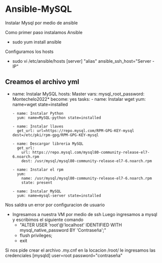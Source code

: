 # Ansible-MySQL
Instalar Mysql por medio de ansible

Como primer paso instalamos Ansible
- sudo yum install ansible

Configuramos los hosts
- sudo vi /etc/ansible/hosts
		[server]
		"alias" ansible_ssh_host="Server - IP"
		
Creamos el archivo yml 
---
- name: Instalar MySQL
  hosts: Master
  vars: 
    mysql_root_password: Montechelo2022*
  become: yes
  tasks:
      - name: Instalar wget
        yum: name=wget state=installed

      - name: Instalar Python
        yum: name=MySQL-python state=installed

      - name: Instalar llaves
        get_url: url=https://repo.mysql.com/RPM-GPG-KEY-mysql dest=/etc/pki/rpm-gpg/RPM-GPG-KEY-mysql

      - name: Descargar libreria MySQL
        get_url: 
          url: https://repo.mysql.com/mysql80-community-release-el7-6.noarch.rpm 
          dest: /usr/mysql/mysql80-community-release-el7-6.noarch.rpm

      - name: Instalar el rpm
        yum: 
          name: /usr/mysql/mysql80-community-release-el7-6.noarch.rpm 
          state: present

      - name: Instalar MySQL
        yum: name=mysql-server state=installed
				
Nos saldra un error por configuracion de usuario
- Ingresamos a nuestra VM por medio de ssh
	Luego ingresamos a mysql y escribimos el siguiente comando
	- "ALTER USER 'root'@'localhost' IDENTIFIED WITH mysql_native_password BY 'Contraseña';"
	- flush privileges;
	- exit

Si nos pide crear el archivo .my.cnf en la locacion /root/ le ingresamos las credenciales
  [mysqld]
	user=root
	password="contraseña"
